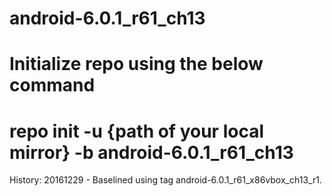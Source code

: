# android-6.0.1_r61_ch13
# Initialize repo using the below command
# repo init -u {path of your local mirror} -b android-6.0.1_r61_ch13

History:
20161229 - Baselined using tag android-6.0.1_r61_x86vbox_ch13_r1.


